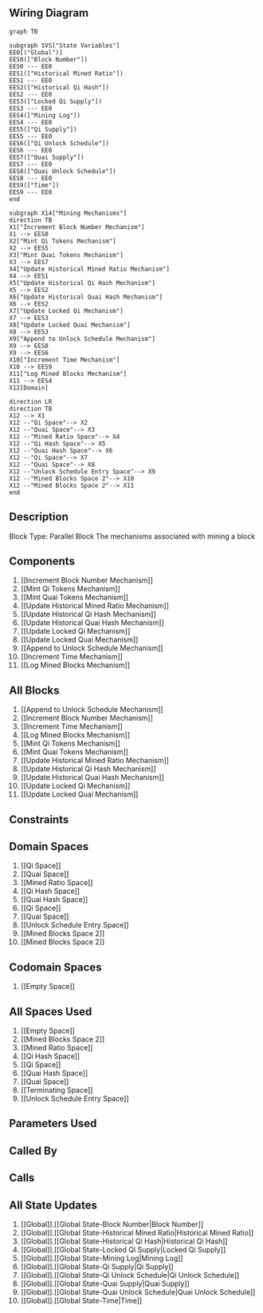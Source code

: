## Wiring Diagram

```mermaid
graph TB

subgraph SVS["State Variables"]
EE0[("Global")]
EES0(["Block Number"])
EES0 --- EE0
EES1(["Historical Mined Ratio"])
EES1 --- EE0
EES2(["Historical Qi Hash"])
EES2 --- EE0
EES3(["Locked Qi Supply"])
EES3 --- EE0
EES4(["Mining Log"])
EES4 --- EE0
EES5(["Qi Supply"])
EES5 --- EE0
EES6(["Qi Unlock Schedule"])
EES6 --- EE0
EES7(["Quai Supply"])
EES7 --- EE0
EES8(["Quai Unlock Schedule"])
EES8 --- EE0
EES9(["Time"])
EES9 --- EE0
end

subgraph X14["Mining Mechanisms"]
direction TB
X1["Increment Block Number Mechanism"]
X1 --> EES0
X2["Mint Qi Tokens Mechanism"]
X2 --> EES5
X3["Mint Quai Tokens Mechanism"]
X3 --> EES7
X4["Update Historical Mined Ratio Mechanism"]
X4 --> EES1
X5["Update Historical Qi Hash Mechanism"]
X5 --> EES2
X6["Update Historical Quai Hash Mechanism"]
X6 --> EES2
X7["Update Locked Qi Mechanism"]
X7 --> EES3
X8["Update Locked Quai Mechanism"]
X8 --> EES3
X9["Append to Unlock Schedule Mechanism"]
X9 --> EES8
X9 --> EES6
X10["Increment Time Mechanism"]
X10 --> EES9
X11["Log Mined Blocks Mechanism"]
X11 --> EES4
X12[Domain]

direction LR
direction TB
X12 --> X1
X12 --"Qi Space"--> X2
X12 --"Quai Space"--> X3
X12 --"Mined Ratio Space"--> X4
X12 --"Qi Hash Space"--> X5
X12 --"Quai Hash Space"--> X6
X12 --"Qi Space"--> X7
X12 --"Quai Space"--> X8
X12 --"Unlock Schedule Entry Space"--> X9
X12 --"Mined Blocks Space 2"--> X10
X12 --"Mined Blocks Space 2"--> X11
end
```

## Description

Block Type: Parallel Block
The mechanisms associated with mining a block
## Components
1. [[Increment Block Number Mechanism]]
2. [[Mint Qi Tokens Mechanism]]
3. [[Mint Quai Tokens Mechanism]]
4. [[Update Historical Mined Ratio Mechanism]]
5. [[Update Historical Qi Hash Mechanism]]
6. [[Update Historical Quai Hash Mechanism]]
7. [[Update Locked Qi Mechanism]]
8. [[Update Locked Quai Mechanism]]
9. [[Append to Unlock Schedule Mechanism]]
10. [[Increment Time Mechanism]]
11. [[Log Mined Blocks Mechanism]]

## All Blocks
1. [[Append to Unlock Schedule Mechanism]]
2. [[Increment Block Number Mechanism]]
3. [[Increment Time Mechanism]]
4. [[Log Mined Blocks Mechanism]]
5. [[Mint Qi Tokens Mechanism]]
6. [[Mint Quai Tokens Mechanism]]
7. [[Update Historical Mined Ratio Mechanism]]
8. [[Update Historical Qi Hash Mechanism]]
9. [[Update Historical Quai Hash Mechanism]]
10. [[Update Locked Qi Mechanism]]
11. [[Update Locked Quai Mechanism]]

## Constraints

## Domain Spaces
1. [[Qi Space]]
2. [[Quai Space]]
3. [[Mined Ratio Space]]
4. [[Qi Hash Space]]
5. [[Quai Hash Space]]
6. [[Qi Space]]
7. [[Quai Space]]
8. [[Unlock Schedule Entry Space]]
9. [[Mined Blocks Space 2]]
10. [[Mined Blocks Space 2]]

## Codomain Spaces
1. [[Empty Space]]

## All Spaces Used
1. [[Empty Space]]
2. [[Mined Blocks Space 2]]
3. [[Mined Ratio Space]]
4. [[Qi Hash Space]]
5. [[Qi Space]]
6. [[Quai Hash Space]]
7. [[Quai Space]]
8. [[Terminating Space]]
9. [[Unlock Schedule Entry Space]]

## Parameters Used

## Called By

## Calls

## All State Updates
1. [[Global]].[[Global State-Block Number|Block Number]]
2. [[Global]].[[Global State-Historical Mined Ratio|Historical Mined Ratio]]
3. [[Global]].[[Global State-Historical Qi Hash|Historical Qi Hash]]
4. [[Global]].[[Global State-Locked Qi Supply|Locked Qi Supply]]
5. [[Global]].[[Global State-Mining Log|Mining Log]]
6. [[Global]].[[Global State-Qi Supply|Qi Supply]]
7. [[Global]].[[Global State-Qi Unlock Schedule|Qi Unlock Schedule]]
8. [[Global]].[[Global State-Quai Supply|Quai Supply]]
9. [[Global]].[[Global State-Quai Unlock Schedule|Quai Unlock Schedule]]
10. [[Global]].[[Global State-Time|Time]]


